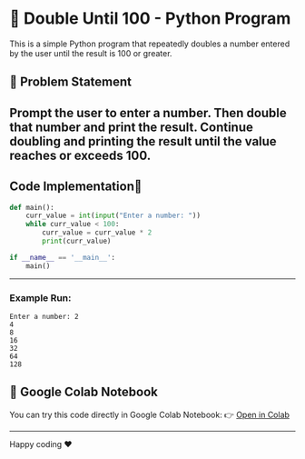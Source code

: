# 🚀 Double Until 100 - Python Program

This is a simple Python program that repeatedly doubles a number entered by the user until the result is 100 or greater.

## 📌 Problem Statement
Prompt the user to enter a number. Then double that number and print the result. Continue doubling and printing the result until the value reaches or exceeds 100.
---
## Code Implementation🚀
```python
def main():
    curr_value = int(input("Enter a number: "))
    while curr_value < 100:
        curr_value = curr_value * 2
        print(curr_value)

if __name__ == '__main__':
    main()

```
---
### Example Run:
```
Enter a number: 2
4
8
16
32
64
128
```


## 🔗 Google Colab Notebook 
You can try this code directly in Google Colab Notebook:
👉 [Open in Colab](https://colab.research.google.com/drive/1NoVdKthUjlKj54R2NeEVtxg8PF7NTUn7?usp=sharing)

---

Happy coding ❤️ 


